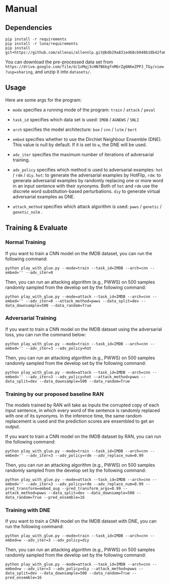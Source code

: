 # Manual

## Dependencies

```
pip install -r requirements
pip install -r luna/requirements
pip install git+https://github.com/allenai/allennlp.git@bdb29a831ed68cb948b18b42fa61646b9ec11bf8
```

You can download the pre-processed data set from `https://drive.google.com/file/d/1xMqj3cHN7B6bgfnM6rZg6N6eZPPJ_TGy/view?usp=sharing`, and unzip it into `datasets/`.

## Usage

Here are some args for the program:

- `mode` specifies a running mode of the program:  `train` / `attack` / `peval`

- `task_id` specifies which data set is used: `IMDB` / `AGNEWS` / `SNLI`

- `arch` specifies the model architecture: `boe` / `cnn` / `lstm` / `bert`

- `embed` specifies whether to use the Dirchlet Neighbour Ensemble (DNE). This value is null by default. If it is set to `w`, the DNE will be used.

- `adv_iter` specifies the maximum number of iterations of adversarial training.

- `adv_policy` specifies which method is used to adversarial examples: `hot` / `rdm` / `diy`. `hot`: to generate the adversarial examples by HotFlip, `rdm`: to generate adversarial examples by randomly replacing one or more word in an input sentence with their synonyms. Both of `hot` and `rdm` use the discrete word substitution-based perturbations. `diy` to generate virtual adversarial examples as DNE. 

- `attack_method` specifies which attack algorithm is used: `pwws` / `genetic` / `genetic_nolm` .

## Training & Evaluate

### Normal Training

If you want to train a CNN model on the IMDB dataset, you can run the following command:

```
python play_with_glue.py --mode=train --task_id=IMDB --arch=cnn --embed='' --adv_iter=0
```

Then, you can run an attacking algorithm (e.g., PWWS) on 500 samples randomly sampled from the develop set by the following command:

```
python play_with_glue.py --mode=attack --task_id=IMDB --arch=cnn --embed='' --adv_iter=0 --attack_method=pwws --data_split=dev --data_downsample=500 --data_random=True
```

### Adversarial Training

If you want to train a CNN model on the IMDB dataset using the adversarial loss, you can run the command below:

```
python play_with_glue.py --mode=train --task_id=IMDB --arch=cnn --embed='' --adv_iter=3 --adv_policy=hot
```

Then, you can run an attacking algorithm (e.g., PWWS) on 500 samples randomly sampled from the develop set by the following command:

```
python play_with_glue.py --mode=attack --task_id=IMDB --arch=cnn --embed='' --adv_iter=3 --adv_policy=hot --attack_method=pwws --data_split=dev --data_downsample=500 --data_random=True
```

### Training by our proposed baseline RAN

The models trained by RAN will take as inputs the corrupted copy of each input sentence, in which every word of the sentence is randomly replaced with one of its synonyms. In the inference time, the same random replacement is used and the prediction scores are ensembled to get an output.

If you want to train a CNN model on the IMDB dataset by RAN, you can run the following command:

```
python play_with_glue.py --mode=train --task_id=IMDB --arch=cnn --embed='' --adv_iter=3 --adv_policy=rdm --adv_replace_num=0.99
```

Then, you can run an attacking algorithm (e.g., PWWS) on 500 samples randomly sampled from the develop set by the following command:

```
python play_with_glue.py --mode=attack --task_id=IMDB --arch=cnn --embed='' --adv_iter=3 --adv_policy=rdm --adv_replace_num=0.99 --pred_transform=embed_aug --pred_transform_args=0.99 --attack_method=pwws --data_split=dev --data_downsample=500 --data_random=True --pred_ensemble=16
```

### Training with DNE

If you want to train a CNN model on the IMDB dataset with DNE, you can run the following command:

```
python play_with_glue.py --mode=train --task_id=IMDB --arch=cnn --embed=w --adv_iter=3 --adv_policy=diy
```

Then, you can run an attacking algorithm (e.g., PWWS) on 500 samples randomly sampled from the develop set by the following command:

```
python play_with_glue.py --mode=attack --task_id=IMDB --arch=cnn --embed=w --adv_iter=3 --adv_policy=diy --attack_method=pwws --data_split=dev --data_downsample=500 --data_random=True --pred_ensemble=16
```

